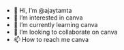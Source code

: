 - 👋 Hi, I’m @ajaytamta
- 👀 I’m interested in canva
- 🌱 I’m currently learning canva
- 💞️ I’m looking to collaborate on canva
- 📫 How to reach me canva

<!---
ajaytamta/ajaytamta is a ✨ special ✨ repository because its `README.md` (this file) appears on your GitHub profile.
You can click the Preview link to take a look at your changes.
--->
